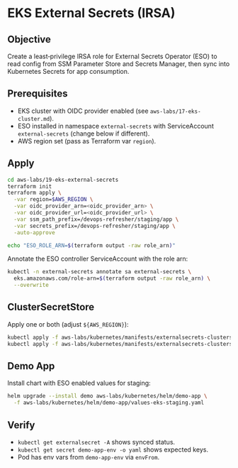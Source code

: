 # EKS External Secrets (IRSA)

## Objective

Create a least‑privilege IRSA role for External Secrets Operator (ESO) to read config from SSM Parameter Store and Secrets Manager, then sync into Kubernetes Secrets for app consumption.

## Prerequisites

- EKS cluster with OIDC provider enabled (see `aws-labs/17-eks-cluster.md`).
- ESO installed in namespace `external-secrets` with ServiceAccount `external-secrets` (change below if different).
- AWS region set (pass as Terraform var `region`).

## Apply

```bash
cd aws-labs/19-eks-external-secrets
terraform init
terraform apply \
  -var region=$AWS_REGION \
  -var oidc_provider_arn=<oidc_provider_arn> \
  -var oidc_provider_url=<oidc_provider_url> \
  -var ssm_path_prefix=/devops-refresher/staging/app \
  -var secrets_prefix=/devops-refresher/staging/app \
  -auto-approve

echo "ESO_ROLE_ARN=$(terraform output -raw role_arn)"
```

Annotate the ESO controller ServiceAccount with the role arn:

```bash
kubectl -n external-secrets annotate sa external-secrets \
  eks.amazonaws.com/role-arn=$(terraform output -raw role_arn) \
  --overwrite
```

## ClusterSecretStore

Apply one or both (adjust `${AWS_REGION}`):

```bash
kubectl apply -f aws-labs/kubernetes/manifests/externalsecrets-clustersecretstore-parameterstore.yml
kubectl apply -f aws-labs/kubernetes/manifests/externalsecrets-clustersecretstore-secretsmanager.yml
```

## Demo App

Install chart with ESO enabled values for staging:

```bash
helm upgrade --install demo aws-labs/kubernetes/helm/demo-app \
  -f aws-labs/kubernetes/helm/demo-app/values-eks-staging.yaml
```

## Verify

- `kubectl get externalsecret -A` shows synced status.
- `kubectl get secret demo-app-env -o yaml` shows expected keys.
- Pod has env vars from `demo-app-env` via `envFrom`.
